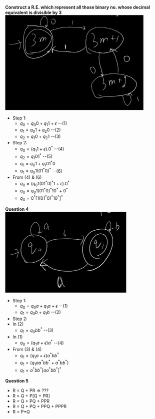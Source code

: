 **Construct a R.E. which represent all those binary no. whose decimal equivalent is divisible by 3**  
![FA](image-2.png)
- Step 1:
  - $q_{0} = q_{0}0 + q_{1}1 + \epsilon$ --(1)
  - $q_{1} = q_{0}1 + q_{2}0$ --(2)
  - $q_{2} = q_{1}0 + q_{2}1$ --(3)
- Step 2:
  - $q_{0} = (q_{1}1 + \epsilon).0^{*}$ --(4)
  - $q_{2} = q_{1}01^{*}$ --(5)
  - $q_{1} = q_{0}1 + q_{1}01^{*}0$
  - $q_{1} = q_{0}1(01^{*}0)^{*}$ --(6)
- From (4) & (6)
  - $q_{0} = (q_{0}1(01^{*}0)^{*}1 + \epsilon).0^{*}$
  - $q_{0} = q_{0}1(01^{*}0)^{*}10^{*} + 0^{*}$
  - $q_{0} = 0^{*}[1(01^{*}0)^{*}10^{*}]^{*}$

**Question 4**  
![FA](image-3.png)
- Step 1:
  - $q_{0} = q_{0}a + q_{1}a + \epsilon$ --(1)
  - $q_{1} = q_{0}b + q_{1}b$ --(2)
- Step 2:
- In (2)
  - $q_{1} = q_{0}bb^{*}$ --(3)
- In (1)
  - $q_{0} = (q_{1}a + \epsilon)a^{*}$ --(4)
- From (3) & (4)
  - $q_{1} = (q_{1}a + \epsilon)a^{*}bb^{*}$
  - $q_{1} = (q_{1}aa^{*}bb^{*} + a^{*}bb^{*})$
  - $q_{1} = a^{*}bb^{*}[aa^{*}bb^{*}]^{*}$

**Question 5**
- R = Q + PR => ???
- R = Q + P[Q + PR]
- R = Q + PQ + PPR
- R = Q + PQ + PPQ + PPPR
- R = P*Q